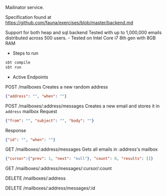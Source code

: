 Mailinator service. 

Specification found at https://github.com/fauna/exercises/blob/master/backend.md

Support for both heap and sql backend
Tested with up to 1,000,000 emails distributed across 500 users.
    - Tested on Intel Core i7 8th gen with 8GB RAM
  
- Steps to run

```bash
sbt compile
sbt run
```
- Active Endpoints

POST /mailboxes
Creates a new random address

```json
{"address": "", "when": ""}
```

POST /mailboxes/:address/messages
Creates a new email and stores it in `address` mailbox
Request
```json
{"from": "", "subject": "", "body": ""}
```
Response
```json
{"id": "", "when": ""}
```

GET /mailboxes/:address/messages
Gets all emails in :address's mailbox
```json
{"cursor":{"prev": 1, "next": "null"}, "count": 0, "results": []}
```

GET /mailboxes/:address/messages/:cursor/:count

DELETE /mailboxes/:address

DELETE /mailboxes/:address/messages/:id


